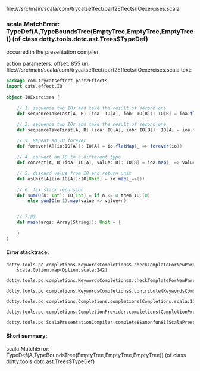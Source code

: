 file://<WORKSPACE>/src/main/scala/com/trycatseffect/part2Effects/IOexercises.scala
### scala.MatchError: TypeDef(A,TypeBoundsTree(EmptyTree,EmptyTree,EmptyTree)) (of class dotty.tools.dotc.ast.Trees$TypeDef)

occurred in the presentation compiler.

action parameters:
offset: 855
uri: file://<WORKSPACE>/src/main/scala/com/trycatseffect/part2Effects/IOexercises.scala
text:
```scala
package com.trycatseffect.part2Effects
import cats.effect.IO

object IOExercises {

    // 1. sequence two IOs and take the result of second one
    def sequenceTakeLast[A, B] (ioa: IO[A], iob: IO[B]): IO[B] = ioa.flatMap(_ => iob)

    // 2. sequence two IOs and take the result of second one
    def sequenceTakeFirst[A, B] (ioa: IO[A], iob: IO[B]): IO[A] = ioa.flatMap(a => iob.map(_=> a))

    // 3. Repeat an IO forever
    def forever[A](io:IO[A]): IO[A] = io.flatMap(_ => forever(io))

    // 4. convert an IO to a different type
    def convert[A, B](ioa: IO[A], value: B): IO[B] = ioa.map(_ => value)

    // 5. discard value from IO and return unit
    def asUnit[A](io:IO[A]):IO[Unit] = io.map(_=>())

    // 6. fix stack recursion
    def sumIO(n: Int): IO[Int] = if n <= 0 then IO.(0)
        else sumIO(n-1).map(value => value+n)


    // 7.@@
    def main(args: Array[String]): Unit = {

    }
}
```



#### Error stacktrace:

```
dotty.tools.pc.completions.KeywordsCompletions$.checkTemplateForNewParents$$anonfun$2(KeywordsCompletions.scala:220)
	scala.Option.map(Option.scala:242)
	dotty.tools.pc.completions.KeywordsCompletions$.checkTemplateForNewParents(KeywordsCompletions.scala:221)
	dotty.tools.pc.completions.KeywordsCompletions$.contribute(KeywordsCompletions.scala:46)
	dotty.tools.pc.completions.Completions.completions(Completions.scala:119)
	dotty.tools.pc.completions.CompletionProvider.completions(CompletionProvider.scala:87)
	dotty.tools.pc.ScalaPresentationCompiler.complete$$anonfun$1(ScalaPresentationCompiler.scala:143)
```
#### Short summary: 

scala.MatchError: TypeDef(A,TypeBoundsTree(EmptyTree,EmptyTree,EmptyTree)) (of class dotty.tools.dotc.ast.Trees$TypeDef)
